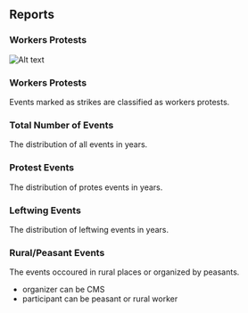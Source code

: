 ## Reports

### Workers Protests

![Alt text](relative/path/to/img.jpg?raw=true "Title")

### Workers Protests
Events marked as strikes are classified as workers protests.

### Total Number of Events
The distribution of all events in years.

### Protest Events
The distribution of protes events in years.

### Leftwing Events
The distribution of leftwing events in years.

### Rural/Peasant Events
The events occoured in rural places or organized by peasants.
* organizer can be CMS
* participant can be peasant or rural worker
